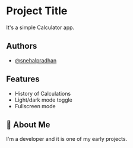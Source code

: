 
# Project Title

It's a simple Calculator app.


## Authors

- [@snehalpradhan](https://github.com/Snehal-Pradhan?tab=overview&from=2024-08-01&to=2024-08-18)


## Features
- History of Calculations
- Light/dark mode toggle
- Fullscreen mode




## 🚀 About Me
I'm a developer and it is one of my early projects.


